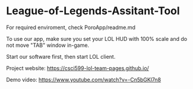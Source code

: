 # League-of-Legends-Assitant-Tool
 
For required enviroment, check PoroApp/readme.md

To use our app, make sure you set your LOL HUD with 100% scale and do not move "TAB" window in-game.

Start our software first, then start LOL client.

Project website: https://csci599-lol-team-pages.github.io/

Demo video: https://www.youtube.com/watch?v=-Cn5bGKl7n8
